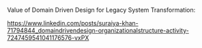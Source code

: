 Value of Domain Driven Design for Legacy System Transformation:

https://www.linkedin.com/posts/suraiya-khan-71794844_domaindrivendesign-organizationalstructure-activity-7247459541041176576-vxPX
